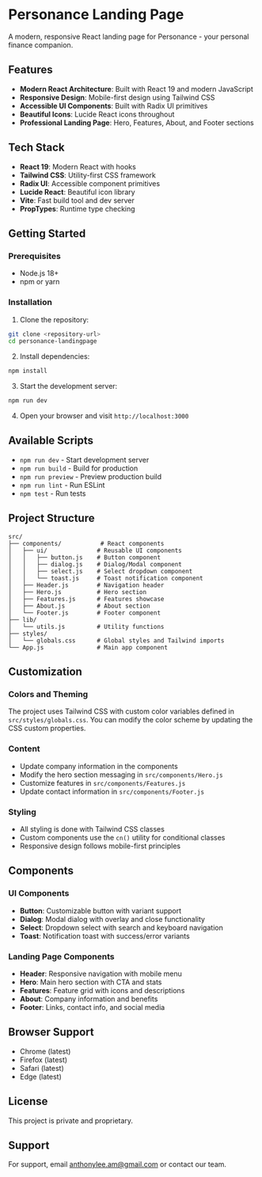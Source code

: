 # Personance Landing Page

A modern, responsive React landing page for Personance - your personal finance companion.

## Features

- **Modern React Architecture**: Built with React 19 and modern JavaScript
- **Responsive Design**: Mobile-first design using Tailwind CSS
- **Accessible UI Components**: Built with Radix UI primitives
- **Beautiful Icons**: Lucide React icons throughout
- **Professional Landing Page**: Hero, Features, About, and Footer sections

## Tech Stack

- **React 19**: Modern React with hooks
- **Tailwind CSS**: Utility-first CSS framework
- **Radix UI**: Accessible component primitives
- **Lucide React**: Beautiful icon library
- **Vite**: Fast build tool and dev server
- **PropTypes**: Runtime type checking

## Getting Started

### Prerequisites

- Node.js 18+ 
- npm or yarn

### Installation

1. Clone the repository:
```bash
git clone <repository-url>
cd personance-landingpage
```

2. Install dependencies:
```bash
npm install
```

3. Start the development server:
```bash
npm run dev
```

4. Open your browser and visit `http://localhost:3000`

## Available Scripts

- `npm run dev` - Start development server
- `npm run build` - Build for production
- `npm run preview` - Preview production build
- `npm run lint` - Run ESLint
- `npm test` - Run tests

## Project Structure

```
src/
├── components/           # React components
│   ├── ui/              # Reusable UI components
│   │   ├── button.js    # Button component
│   │   ├── dialog.js    # Dialog/Modal component
│   │   ├── select.js    # Select dropdown component
│   │   └── toast.js     # Toast notification component
│   ├── Header.js        # Navigation header
│   ├── Hero.js          # Hero section
│   ├── Features.js      # Features showcase
│   ├── About.js         # About section
│   └── Footer.js        # Footer component
├── lib/
│   └── utils.js         # Utility functions
├── styles/
│   └── globals.css      # Global styles and Tailwind imports
└── App.js               # Main app component
```

## Customization

### Colors and Theming

The project uses Tailwind CSS with custom color variables defined in `src/styles/globals.css`. You can modify the color scheme by updating the CSS custom properties.

### Content

- Update company information in the components
- Modify the hero section messaging in `src/components/Hero.js`
- Customize features in `src/components/Features.js`
- Update contact information in `src/components/Footer.js`

### Styling

- All styling is done with Tailwind CSS classes
- Custom components use the `cn()` utility for conditional classes
- Responsive design follows mobile-first principles

## Components

### UI Components

- **Button**: Customizable button with variant support
- **Dialog**: Modal dialog with overlay and close functionality
- **Select**: Dropdown select with search and keyboard navigation
- **Toast**: Notification toast with success/error variants

### Landing Page Components

- **Header**: Responsive navigation with mobile menu
- **Hero**: Main hero section with CTA and stats
- **Features**: Feature grid with icons and descriptions
- **About**: Company information and benefits
- **Footer**: Links, contact info, and social media

## Browser Support

- Chrome (latest)
- Firefox (latest)
- Safari (latest)
- Edge (latest)

## License

This project is private and proprietary.

## Support

For support, email anthonylee.am@gmail.com or contact our team.